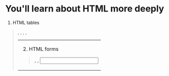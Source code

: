 # You'll learn about HTML more deeply
1. HTML tables
> <table>, <thead>, <tbody>, <tr>, <td>
2. HTML forms
> <form>, <label>, <input>